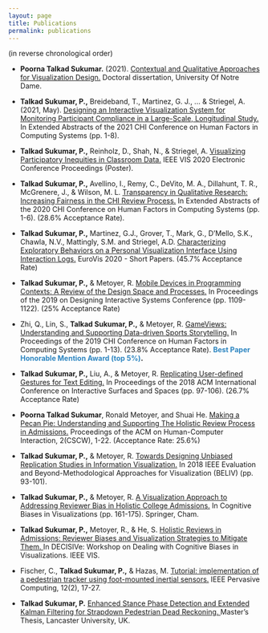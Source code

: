 ```yaml
---
layout: page
title: Publications
permalink: publications
---
```


<!-- <p class="message">
  Hey there! This page is included as an example. Feel free to customize it for your own use upon downloading. Carry on!
</p> -->


(in reverse chronological order)

* **Poorna Talkad Sukumar.** (2021). <a href="https://curate.nd.edu/show/n296ww75r82">Contextual and Qualitative Approaches for Visualization Design.</a> Doctoral dissertation, University Of Notre Dame.

* **Talkad Sukumar, P.,** Breideband, T., Martinez, G. J., ... & Striegel, A. (2021, May). <a href="https://arxiv.org/abs/2012.12181">Designing an Interactive Visualization System for Monitoring Participant Compliance in a Large-Scale, Longitudinal Study.</a> In Extended Abstracts of the 2021 CHI Conference on Human Factors in Computing Systems (pp. 1-8).

* **Talkad Sukumar, P.,** Reinholz, D., Shah, N., & Striegel, A. <a href="https://osf.io/3mq6u/">Visualizing Participatory Inequities in Classroom Data.</a> IEEE VIS 2020 Electronic Conference Proceedings (Poster).

* **Talkad Sukumar, P.,** Avellino, I., Remy, C., DeVito, M. A., Dillahunt, T. R., McGrenere, J., & Wilson, M. L. <a href="https://osf.io/auhpd">Transparency in Qualitative Research: Increasing Fairness in the CHI Review Process.</a> In Extended Abstracts of the 2020 CHI Conference on Human Factors in Computing Systems (pp. 1-6). (28.6% Acceptance Rate).

* **Talkad Sukumar, P.,** Martinez, G.J., Grover, T., Mark, G., D’Mello, S.K., Chawla, N.V., Mattingly, S.M.
and Striegel, A.D. <a href="https://osf.io/axqwc">Characterizing Exploratory Behaviors on a Personal Visualization Interface Using
Interaction Logs.</a> EuroVis 2020 - Short Papers. (45.7% Acceptance Rate)

* **Talkad Sukumar, P.,** & Metoyer, R. <a href="https://osf.io/rxva3/">Mobile Devices in Programming Contexts: A Review of the Design Space and Processes.</a> In Proceedings of the 2019 on Designing Interactive Systems Conference (pp. 1109-1122). (25% Acceptance Rate)


* Zhi, Q., Lin, S., **Talkad Sukumar, P.,** & Metoyer, R. <a href="https://dl.acm.org/doi/pdf/10.1145/3290605.3300499">GameViews: Understanding and Supporting Data-driven Sports Storytelling.</a> In Proceedings of the 2019 CHI Conference on Human Factors in Computing Systems (pp. 1-13). (23.8% Acceptance Rate). **<span style="color:#2E86C1">Best Paper Honorable Mention Award (top 5%)</span>.**

* **Talkad Sukumar, P.,** Liu, A., & Metoyer, R. <a href="https://osf.io/rbekt/">Replicating User-defined Gestures for Text Editing.</a> In Proceedings of the 2018 ACM International Conference on Interactive Surfaces and Spaces (pp. 97-106). (26.7% Acceptance Rate)

* **Poorna Talkad Sukumar**, Ronald Metoyer, and Shuai He.
                                      <a href="https://osf.io/h5apj/">Making a Pecan Pie: Understanding and Supporting The Holistic Review Process in Admissions.</a>
                                      Proceedings of the ACM on Human-Computer Interaction, 2(CSCW), 1-22. (Acceptance Rate: 25.6%)
                                     

* **Talkad Sukumar, P.,** & Metoyer, R. <a href="https://osf.io/q38pg/">Towards Designing Unbiased Replication Studies in Information Visualization.</a> 
In 2018 IEEE Evaluation and Beyond-Methodological Approaches for Visualization (BELIV) (pp. 93-101).

* **Talkad Sukumar, P.,** & Metoyer, R. <a href="https://aedeegee.github.io/bookchapter18.pdf#page=163"> A Visualization Approach to Addressing Reviewer Bias in Holistic College Admissions.</a> 
In Cognitive Biases in Visualizations (pp. 161-175). Springer, Cham.

* **Talkad Sukumar, P.,** Metoyer, R., & He, S. <a href="http://decisive-workshop.dbvis.de/wp-content/uploads/2017/09/0105-paper.pdf">Holistic Reviews in Admissions: Reviewer Biases and Visualization Strategies to Mitigate
Them. </a> In DECISIVe: Workshop on Dealing with Cognitive Biases in Visualizations. IEEE VIS.

* Fischer, C., **Talkad Sukumar, P.,** & Hazas, M. <a href="https://ieeexplore.ieee.org/abstract/document/6127851">Tutorial: implementation of a pedestrian tracker using foot-mounted inertial sensors.</a>
IEEE Pervasive Computing, 12(2), 17-27.

* **Talkad Sukumar, P.** <a href="https://osf.io/4qg8j/">Enhanced Stance Phase Detection and Extended Kalman Filtering for Strapdown Pedestrian
Dead Reckoning. </a> Master’s Thesis, Lancaster University, UK.
